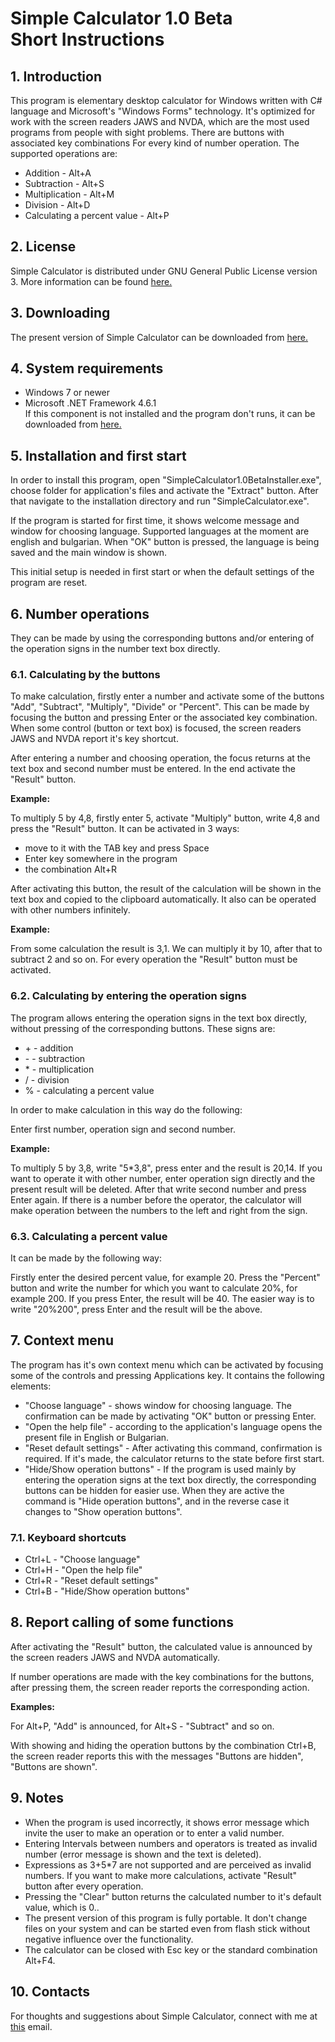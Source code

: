 <h1>Simple Calculator 1.0 Beta<br />
Short Instructions</h1>

<a name="toc1"></a>
<h2>1. Introduction</h2>

<p>
This program is elementary desktop calculator for Windows written with C# language and Microsoft's "Windows Forms" technology. It's optimized for work with the screen readers JAWS and NVDA, which are the most used programs from people with sight problems. There are buttons with associated key combinations For every kind of number operation. The supported operations are:
</p>
<ul>
<li>Addition - Alt+A</li>
<li>Subtraction - Alt+S</li>
<li>Multiplication - Alt+M</li>
<li>Division - Alt+D</li>
<li>Calculating a percent value - Alt+P</li>
</ul>

<a name="toc2"></a>
<h2>2. License</h2>

<p>
 Simple Calculator is distributed under GNU General Public License version 3. More information can be found <A Href="https://github.com/stefantsvyatkov/simple-calculator/blob/master/LICENSE.md">here.</A>
</p>

<a name="toc3"></a>
<h2>3. Downloading</h2>

<p>
The present version of Simple Calculator can be downloaded from <A Href="https://github.com/stefantsvyatkov/simple-calculator/releases">here.</A>
</p>

<a name="toc4"></a>
<h2>4. System requirements</h2>

<ul>
<li>Windows 7 or newer</li>
<li>Microsoft .NET Framework 4.6.1<br />
 If this component is not installed and the program don't runs, it can be downloaded from <a href="https://download.microsoft.com/download/3/5/9/35980F81-60F4-4DE3-88FC-8F962B97253B/NDP461-KB3102438-Web.exe">here.</a>
</li>
</ul>

<a name="toc5"></a>
<h2>5. Installation and first start</h2>

<p>
In order to install this program, open "SimpleCalculator1.0BetaInstaller.exe", choose folder for application's files and activate the "Extract" button. After that navigate to the installation directory and run "SimpleCalculator.exe".
</p>
<p>
If the program is started for first time, it shows welcome message and window for choosing language. Supported languages at the moment are english and bulgarian. When "OK" button is pressed, the language is being saved and the main window is shown.
</p>
<p>
This initial setup is needed in first start or when the default settings of the program are reset.
</p>

<a name="toc6"></a>
<h2>6. Number operations</h2>

<p>
They can be made by using the corresponding buttons and/or entering of the operation signs in the number text box directly.
</p>

<a name="toc61"></a>
<h3>6.1. Calculating by the buttons</h3>

<p>
To make calculation, firstly enter a number and activate some of the buttons "Add", "Subtract", "Multiply", "Divide" or "Percent". This can be made by focusing the button and pressing Enter or the associated key combination. When some control (button or text box) is focused, the screen readers JAWS and NVDA report it's key shortcut.
</p>
<p>
After entering a number and choosing operation, the focus returns at the text box and second number must be entered. In the end activate the "Result" button.
</p>
<p><strong>
Example:
</p></strong>
<p>
To multiply 5 by 4,8, firstly enter 5, activate "Multiply" button, write 4,8 and press the "Result" button. It can be activated in 3 ways:
</p>
<ul>
<li>move to it with the TAB key and press Space</li>
<li>Enter key somewhere in the program</li>
<li>the combination Alt+R</li>
</ul>
<p>
After activating this button, the result of the calculation will be shown in the text box and copied to the clipboard automatically. It also can be operated with other numbers infinitely.
</p>
<p><strong>
Example:
</p></strong>
<p>
From some calculation the result is 3,1. We can multiply it by 10, after that to subtract 2 and so on. For every operation the "Result" button must be activated.
</p>

<a name="toc62"></a>
<h3>6.2. Calculating by entering the operation signs</h3>

<p>
The program allows entering the operation signs in the text box directly, without pressing of the corresponding buttons. These signs are:
</p>
<ul>
<li>+ - addition</li>
<li>- - subtraction</li>
<li>* - multiplication</li>
<li>/ - division</li>
<li>% - calculating a percent value</li>
</ul>
<p>
In order to make calculation in this way do the following:
</p>
<p>
Enter first number, operation sign and second number.
</p>
<p><strong>
Example:
</p></strong>
<p>
To multiply 5 by 3,8, write "5*3,8", press enter and the result is 20,14. If you want to operate it with other number, enter operation sign directly and the present result will be deleted. After that write second number and press Enter again. If there is a number before the operator, the calculator will make operation between the numbers to the left and right from the sign.
</p>

<a name="toc63"></a>
<h3>6.3. Calculating a percent value</h3>

<p>
It can be made by the following way:
</p>
<p>
Firstly enter the desired percent value, for example 20. Press the "Percent" button and write the number for which you want to calculate 20%, for example 200. If you press Enter, the result will be 40. The easier way is to write "20%200", press Enter and the result will be the above.
</p>

<a name="toc7"></a>
<h2>7. Context menu</h2>

<p>
The program has it's own context menu which can be activated by focusing some of the controls and pressing Applications key. It contains the following elements:
</p>
<ul>
<li>"Choose language" - shows window for choosing language. The confirmation can be made by activating "OK" button or pressing Enter.</li>
<li>"Open the help file" - according to the application's language opens the present file in English or Bulgarian.</li>
<li>"Reset default settings" - After activating this command, confirmation is required. If it's made, the calculator returns to the state before first start.</li>
<li>"Hide/Show operation buttons" - If the program is used mainly by entering the operation signs at the text box directly, the corresponding buttons can be hidden for easier use. When they are active the command is "Hide operation buttons", and in the reverse case it changes to "Show operation buttons".</li>
</ul>

<a name="toc71"></a>
<h3>7.1. Keyboard shortcuts</h3>

<ul>
<li>Ctrl+L - "Choose language"</li>
<li>Ctrl+H - "Open the help file"</li>
<li>Ctrl+R - "Reset default settings"</li>
<li>Ctrl+B - "Hide/Show operation buttons"</li>
</ul>

<a name="toc8"></a>
<h2>8. Report calling of some functions</h2>

<p>
After activating the "Result" button, the calculated value is announced by the screen readers JAWS and NVDA automatically.
</p>
<p>
If number operations are made with the key combinations for the buttons, after pressing them, the screen reader reports the corresponding action.
</p>
<p><strong>
Examples:
</p></strong>
<p>
For Alt+P, "Add" is announced, for Alt+S - "Subtract" and so on.
</p>
<p>
With showing and hiding the operation buttons by the combination Ctrl+B, the screen reader reports this with the messages "Buttons are hidden", "Buttons are shown".
</p>

<a name="toc9"></a>
<h2>9. Notes</h2>

<ul>
<li>When the program is used incorrectly, it shows error message which invite the user to make an operation or to enter a valid number.</li>
<li>Entering Intervals between numbers and operators is treated as invalid number (error message is shown and the text is deleted).</li>
<li>Expressions as 3+5*7 are not supported and are perceived as invalid numbers. If you want to make more calculations, activate "Result" button after every operation.</li>
<li>Pressing the "Clear" button returns the calculated number to it's default value, which is 0..</li>
<li>The present version of this program is fully portable. It don't change files on your system and can be started even from flash stick without negative influence over the functionality.</li>
<li>The calculator can be closed with Esc key or the standard combination Alt+F4.</li>
</ul>

<a name="toc10"></a>
<h2>10. Contacts</h2>

<p>
For thoughts and suggestions about Simple Calculator, connect with me at <a href="mailto:stefcho.cvetkov@gmail.com">this</a> email.
</p>